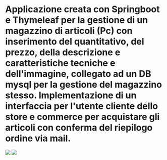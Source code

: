 <h1>Applicazione creata con Springboot e Thymeleaf per la gestione di un magazzino di articoli (Pc) con inserimento del quantitativo, del prezzo, della descrizione e caratteristiche tecniche e dell'immagine, collegato ad un DB mysql per la gestione del magazzino stesso. Implementazione di un interfaccia per l'utente cliente dello store e commerce per acquistare gli articoli con conferma del riepilogo ordine via mail.</h1>
<img src="https://github.com/francisgrain/App-My-firts-Pc/assets/167990276/a37048ec-7822-4d3e-9a01-7c01e98d6079">
<img src="https://github.com/francisgrain/App-My-firts-Pc/assets/167990276/8326f79c-454b-46e7-8752-c74f77fd6e27">
